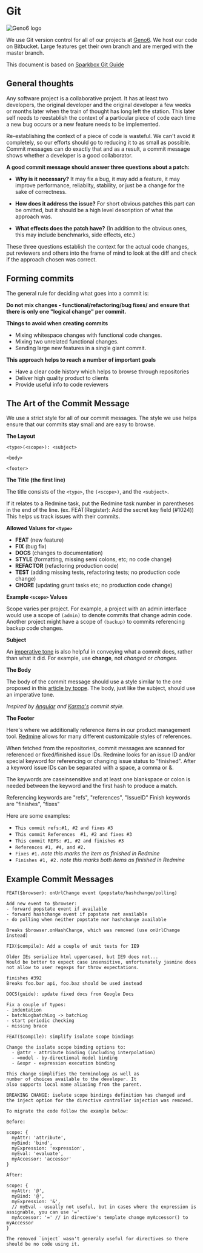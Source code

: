 Git
===

![Geno6 logo](http://geno6.com/wp-content/uploads/2014/08/geno6lgo.png)

We use Git version control for all of our projects at [Geno6]. We host
our code on Bitbucket. Large features get their own branch and are merged with the master branch.

This document is based on [Sparkbox Git Guide]


General thoughts
----------------


Any software project is a collaborative project. It has at least two developers, the original developer and the original developer a few weeks or months later when the train of thought has long left the station. This later self needs to reestablish the context of a particular piece of code each time a new bug occurs or a new feature needs to be implemented. 

Re-establishing the context of a piece of code is wasteful. We can't avoid it completely, so our efforts should go to reducing it to as small as possible. Commit messages can do exactly that and as a result, a commit message shows whether a developer is a good collaborator.

**A good commit message should answer three questions about a patch:**

- **Why is it necessary?** It may fix a bug, it may add a feature, it may improve performance, reliabilty, stability, or just be a change for the sake of correctness.

- **How does it address the issue?** For short obvious patches this part can be omitted, but it should be a high level description of what the approach was.

- **What effects does the patch have?** (In addition to the obvious ones, this may include benchmarks, side effects, etc.)

These three questions establish the context for the actual code changes, put reviewers and others into the frame of mind to look at the diff and check if the approach chosen was correct.


Forming commits
---------------


The general rule for deciding what goes into a commit is:

**Do not mix changes - functional/refactoring/bug fixes/ and**
**ensure that there is only one "logical change" per commit.**


**Things to avoid when creating commits**
- Mixing whitespace changes with functional code changes.
- Mixing two unrelated functional changes.
- Sending large new features in a single giant commit.


**This approach helps to reach a number of important goals**

- Have a clear code history which helps to browse through repositories
- Deliver high quality product to clients
- Provide useful info to code reviewers


The Art of the Commit Message
-----------------------------

We use a strict style for all of our commit messages. The style we use helps
ensure that our commits stay small and are easy to browse.

**The Layout**

```
<type>(<scope>): <subject>

<body>

<footer>
```

**The Title (the first line)**

The title consists of the `<type>`, the `(<scope>)`, and the `<subject>`.

If it relates to a Redmine task, put the Redmine task number in parentheses
in the end of the line. (ex. FEAT(Register): Add the secret key field
(#1024)) This helps us track issues with their commits.


**Allowed Values for `<type>`**

- **FEAT** (new feature)
- **FIX** (bug fix)
- **DOCS** (changes to documentation)
- **STYLE** (formatting, missing semi colons, etc; no code change)
- **REFACTOR** (refactoring production code)
- **TEST** (adding missing tests, refactoring tests; no production code change)
- **CHORE** (updating grunt tasks etc; no production code change)

**Example `<scope>` Values**

Scope varies per project. For example, a project with an admin interface would
use a scope of `(admin)` to denote commits that change admin code. Another
project might have a scope of `(backup)` to commits referencing backup code
changes.

**Subject**

An [imperative tone][365] is also helpful in conveying what a commit does,
rather than what it did. For example, use **change**, not _changed_ or
_changes_.

**The Body**

The body of the commit message should use a style similar to the one proposed
in this [article by tpope][tpope]. The body, just like the subject, should use
an imperative tone.


_Inspired by [Angular][angularc] and [Karma's][karmac] commit style._

**The Footer**

Here's where we additionally reference items in our product management tool. [Redmine][]
allows for many different customizable styles of references.

When fetched from the repositories, commit messages are scanned for
referenced or fixed/finished issue IDs. Redmine looks for an issue ID
and/or special keyword for referencing or changing issue status to
"finished".
After a keyword issue IDs can be separated with a space, a comma or &.

The keywords are caseinsensitive and at least one blankspace or colon is
needed between the keyword and the first hash to produce a match.

Referencing keywords are "refs", "references", "IssueID"
Finish keywords are "finishes", "fixes"

Here are some examples:

*   `This commit refs:#1, #2 and fixes #3`
*   `This commit References  #1, #2 and fixes #3`
*   `This commit REFS: #1, #2 and finishes #3`
*   `References #1, #4, and #2.`
*   `Fixes #1.` _note this marks the item as finished in Redmine_
*   `Finishes #1, #2.` _note this marks both items as finished in Redmine_

Example Commit Messages
-----------------------

```
FEAT($browser): onUrlChange event (popstate/hashchange/polling)

Add new event to $browser:
- forward popstate event if available
- forward hashchange event if popstate not available
- do polling when neither popstate nor hashchange available

Breaks $browser.onHashChange, which was removed (use onUrlChange instead)
```

```
FIX($compile): Add a couple of unit tests for IE9

Older IEs serialize html uppercased, but IE9 does not...
Would be better to expect case insensitive, unfortunately jasmine does
not allow to user regexps for throw expectations.

finishes #392
Breaks foo.bar api, foo.baz should be used instead
```

```
DOCS(guide): update fixed docs from Google Docs

Fix a couple of typos:
- indentation
- batchLogbatchLog -> batchLog
- start periodic checking
- missing brace
```

```
FEAT($compile): simplify isolate scope bindings

Change the isolate scope binding options to:
  - @attr - attribute binding (including interpolation)
  - =model - by-directional model binding
  - &expr - expression execution binding

This change simplifies the terminology as well as
number of choices available to the developer. It
also supports local name aliasing from the parent.

BREAKING CHANGE: isolate scope bindings definition has changed and
the inject option for the directive controller injection was removed.

To migrate the code follow the example below:

Before:

scope: {
  myAttr: 'attribute',
  myBind: 'bind',
  myExpression: 'expression',
  myEval: 'evaluate',
  myAccessor: 'accessor'
}

After:

scope: {
  myAttr: '@',
  myBind: '@',
  myExpression: '&',
  // myEval - usually not useful, but in cases where the expression is assignable, you can use '='
  myAccessor: '=' // in directive's template change myAccessor() to myAccessor
}

The removed `inject` wasn't generaly useful for directives so there should be no code using it.
```

[Sparkbox Git Guide]: https://github.com/sparkbox/how_to/blob/master/style/git/README.md
[Geno6]: http://geno6.com
[angularc]: https://docs.google.com/document/d/1QrDFcIiPjSLDn3EL15IJygNPiHORgU1_OOAqWjiDU5Y/edit#
[karmac]: http://karma-runner.github.io/0.8/dev/git-commit-msg.html
[365]: http://365git.tumblr.com/post/3308646748/writing-git-commit-messages
[tpope]: http://tbaggery.com/2008/04/19/a-note-about-git-commit-messages.html
[pull_request]: khttps://help.github.com/articles/using-pull-requests
[Sparkbox]: http://seesparkbox.com
[Redmine]: https://redmine.org/
